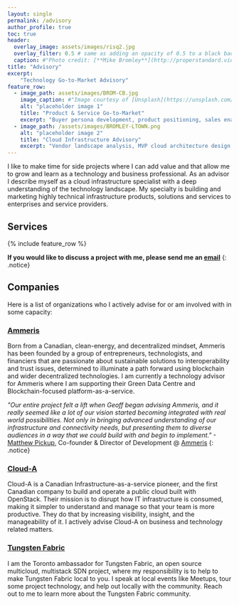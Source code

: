 ```yaml
---
layout: single
permalink: /advisory
author_profile: true
toc: true
header:
  overlay_image: assets/images/risq2.jpg
  overlay_filter: 0.5 # same as adding an opacity of 0.5 to a black background
  caption: #"Photo credit: [**Mike Bromley**](http://properstandard.video)"
title: "Advisory"
excerpt:
    "Technology Go-to-Market Advisory"
feature_row:
  - image_path: assets/images/BROM-CB.jpg
    image_caption: #"Image courtesy of [Unsplash](https://unsplash.com/)"
    alt: "placeholder image 1"
    title: "Product & Service Go-to-Market"
    excerpt: "Buyer persona development, product positioning, sales enablement, marketing strategy, sales alignment & channels "
  - image_path: /assets/images/BROMLEY-LTOWN.png
    alt: "placeholder image 2"
    title: "Cloud Infrastructure Advisory"
    excerpt: "Vendor landscape analysis, MVP cloud architecture design, open source software strategy"
---
```

I like to make time for side projects where I can add value and that allow me to
grow and learn as a technology and business professional. As an advisor I
describe myself as a cloud infrastructure specialist with a deep understanding
of the technology landscape. My specialty is building and marketing highly
technical infrastructure products, solutions and services to enterprises and
service providers.

## Services
{% include feature_row %}

**If you would like to discuss a project with me, please send me an [email](mailto:geoff@geoffsullivan.net)**
{: .notice}

## Companies

Here is a list of organizations who I actively advise for or am involved with in
some capacity:

### [Ammeris](https://www.ammeris.com/)
Born from a Canadian, clean-energy, and decentralized mindset, Ammeris has been
founded by a group of entrepreneurs, technologists, and financiers that are
passionate about sustainable solutions to interoperability and trust issues,
determined to illuminate a path forward using blockchain and wider decentralized
technologies. I am currently a technology advisor for Ammeris where I am
supporting their Green Data Centre and Blockchain-focused platform-as-a-service.

*"Our entire project felt a lift when Geoff began advising Ammeris, and it
really seemed like a lot of our vision started becoming integrated with real
world possibilities. Not only in bringing advanced understanding of our
infrastructure and connectivity needs, but presenting them to diverse audiences
in a way that we could build with and begin to implement."* -[Matthew Pickup](https://www.linkedin.com/in/matthew-pickup-64883535/3), Co-founder & Director of Development @ [Ammeris](https://www.ammeris.com/)
{: .notice}

### [Cloud-A](https://www.clouda.ca/)  
Cloud-A is a Canadian Infrastructure-as-a-service pioneer, and the first
Canadian company to build and operate a public cloud built with OpenStack. Their
mission is to disrupt how IT infrastructure is consumed, making it simpler
to understand and manage so that your team is more productive. They do that by
increasing visibility, insight, and the manageability of it. I actively advise
Cloud-A on business and technology related matters.

### [Tungsten Fabric](https://tungsten.io/)
I am the Toronto ambassador for Tungsten Fabric, an open source multicloud,
multistack SDN project, where my responsibility is to help to make Tungsten
Fabric local to you. I speak at local events like Meetups, tour some project
technology, and help out locally with the community. Reach out to me to learn
more about the Tungsten Fabric community.
